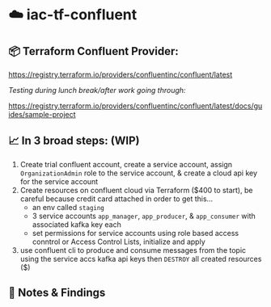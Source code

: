 # ☁️ iac-tf-confluent

## 📦 Terraform Confluent Provider:

https://registry.terraform.io/providers/confluentinc/confluent/latest

*Testing during lunch break/after work going through:*

https://registry.terraform.io/providers/confluentinc/confluent/latest/docs/guides/sample-project

## 📈 In 3 broad steps: (WIP)

1. Create trial confluent account, create a service account, assign `OrganizationAdmin` role to the service account, & create a cloud api key for the service account
2. Create resources on confluent cloud via Terraform ($400 to start), be careful because credit card attached in order to get this...
   - an env called `staging`
   - 3 service accounts `app_manager`, `app_producer`, & `app_consumer` with associated kafka key each
   - set permissions for service accounts using role based access conntrol or Access Control Lists, initialize and apply
3. use confluent cli to produce and consume messages from the topic  using the service accs kafka api keys then `DESTROY` all created resources ($)

## 📝 Notes & Findings


